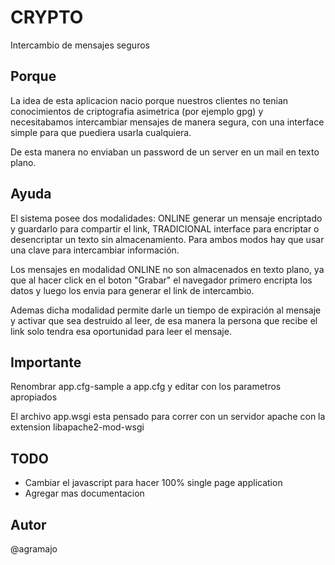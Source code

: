 # CRYPTO

Intercambio de mensajes seguros

## Porque

La idea de esta aplicacion nacio porque nuestros clientes no tenian conocimientos de criptografia asimetrica (por ejemplo gpg) y necesitabamos intercambiar mensajes de manera segura, con una interface simple para que puediera usarla cualquiera.

De esta manera no enviaban un password de un server en un mail en texto plano.

## Ayuda

El sistema posee dos modalidades: ONLINE generar un mensaje encriptado y guardarlo para compartir el link, TRADICIONAL interface para encriptar o desencriptar un texto sin almacenamiento. Para ambos modos hay que usar una clave para intercambiar información.

Los mensajes en modalidad ONLINE no son almacenados en texto plano, ya que al hacer click en el boton "Grabar" el navegador primero encripta los datos y luego los envia para generar el link de intercambio.

Ademas dicha modalidad permite darle un tiempo de expiración al mensaje y activar que sea destruido al leer, de esa manera la persona que recibe el link solo tendra esa oportunidad para leer el mensaje.

## Importante

Renombrar app.cfg-sample a app.cfg y editar con los parametros apropiados

El archivo app.wsgi esta pensado para correr con un servidor apache con la extension libapache2-mod-wsgi 

## TODO

- Cambiar el javascript para hacer 100% single page application
- Agregar mas documentacion 

## Autor

@agramajo

